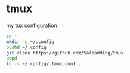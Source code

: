 # tmux
my tux configuration

```sh
cd ~
mkdir -p ~/.config
pushd ~/.config
git clone https://github.com/Salpadding/tmux
popd
ln -s ~/.config/.tmux.conf .
```
